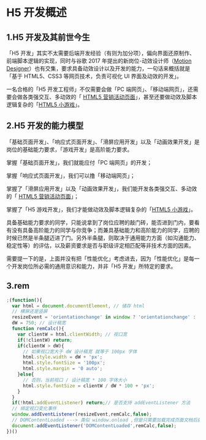 # H5 开发概述

## 1.H5 开发及其前世今生
「H5 开发」其实不太需要后端开发经验（有则为加分项），偏向界面还原制作、前端脚本逻辑的实现，同时与谷歌 2017 年提出的新岗位-动效设计师（[Motion Designer](https://design.google/jobs/motion-designer/)）也有交集，要求具备动效设计以及开发的能力，一句话来概括就是「基于 HTML5、CSS3 等网页技术，负责可视化 UI 界面及动效的开发」。

一名合格的「H5 开发工程师」不仅需要会做「PC 端网页」、「移动端网页」，还需要会做各类强交互、多动效的「 [HTML5 营销活动页面](https://cases.aotu.io/)」，甚至还要做动效及脚本逻辑复杂的「[HTML5 小游戏](https://cases.aotu.io/cates/%E6%B8%B8%E6%88%8F%E5%9E%8B/index.html)」。

## 2.H5 开发的能力模型

「基础页面开发」、「响应式页面开发」、「滑屏应用开发」以及「动画效果开发」是岗位的基础能力要求，「游戏开发」是高阶能力要求。

掌握「基础页面开发」，我们就能应付「PC 端网页」的开发；

掌握「响应式页面开发」，我们可以撸「移动端网页」；

掌握了「滑屏应用开发」以及「动画效果开发」，我们能开发各类强交互、多动效的「 [HTML5 营销活动页面](https://cases.aotu.io/)」；

掌握了「H5 游戏开发」，我们才能做动效及脚本逻辑复杂的「[HTML5 小游戏](https://cases.aotu.io/cates/%E6%B8%B8%E6%88%8F%E5%9E%8B/index.html)」。

具备基础能力要求的同学，只能说拿到了岗位应聘的敲门砖，能否进到门内，要看有没有具备高阶能力的同学与你竞争；而兼具基础能力和高阶能力的同学，应聘的时候已然是半条腿迈进了门。另外半条腿，则取决于通用能力方面（如沟通能力、稳定性等）的评估，以及薪资要求是否与职级评定相匹配等非技术方面的因素。

需要提一下的是，上面并没有把「性能优化」考虑进去，因为「性能优化」是每一个开发岗位所必需的通用意识和能力，并非「H5 开发」所特定的要求。

## 3.rem
```js
;(function(){
  var html = document.documentElement, // 储存 html
​  // 横屏还是竖屏
​  resizeEvent = 'orientationchange' in window ? 'orientationchange' : 'resize',
  dW = 750; // 设计稿宽
  function remCalc(){
​    var clientW = html.clientWidth; // 视口宽
​    if(!clientW) return;
​    if(clientW > dW){
​      // 如果视口宽大于 dW 设计稿宽 就等于 100px 字体
​      html.style.width = dW + 'px';
​      html.style.fontSize = '100px';
​      html.style.margin = '0 auto';
​    }else{
​      // 否则，当前视口 / 设计稿宽 * 100 字体大小
​      html.style.fontSize = clientW / dW * 100 + 'px';
​    }
  }
  if(!html.addEventListener) return;// 是否支持 addEventListener 方法
  // 绑定视口变化事件
  window.addEventListener(resizeEvent,remCalc,false);
  // DOMContentLoaded ---> 类似 window.onload ,但是只需要加载完成页面文档后就可以调用
  document.addEventListener('DOMContentLoaded',remCalc,false);
})()
```